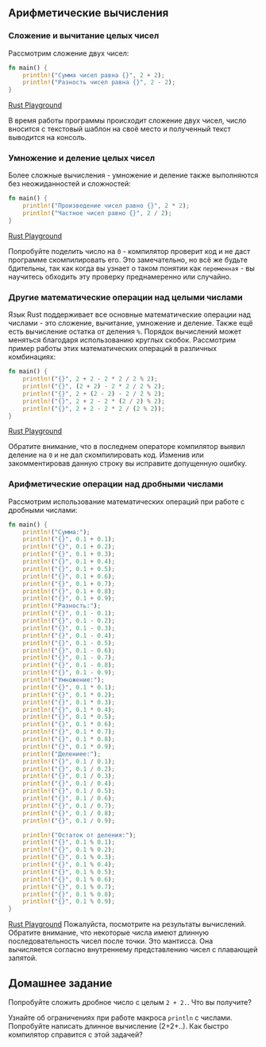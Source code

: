 ## Арифметические вычисления

### Сложение и вычитание целых чисел

Рассмотрим сложение двух чисел:

```rust
fn main() {
    println!("Сумма чисел равна {}", 2 + 2);
    println!("Разность чисел равна {}", 2 - 2);
}

```
[Rust Playground](https://play.rust-lang.org/?gist=3f1bbf00d7f7f6ee1627d3f0da6c25e0&version=stable&mode=debug&edition=2015)

В время работы программы происходит сложение двух чисел, число вносится с текстовый шаблон на своё место и полученный текст 
выводится на консоль.

### Умножение и деление целых чисел

Более сложные вычисления - умножение и деление также выполняются без неожиданностей и сложностей:
```rust
fn main() {
    println!("Произведение чисел равно {}", 2 * 2);
    println!("Частное чисел равно {}", 2 / 2);
}
```
[Rust Playground](https://play.rust-lang.org/?gist=da3950e28d526415868fd78ad63b53fb&version=stable&mode=debug&edition=2015)

Попробуйте поделить число на `0` - компилятор проверит код и не даст программе скомпилировать его. Это замечательно, но всё же будьте бдительны, 
так как когда вы узнает о таком понятии как `переменная` - вы научитесь обходить эту проверку преднамеренно или случайно.

### Другие математические операции над целыми числами

Язык Rust поддерживает все основные математические операции над числами - это сложение, вычитание, умножение и деление. Также ещё есть 
вычисление остатка от деления `%`. Порядок вычислений может меняться благодаря использованию круглых скобок.
Рассмотрим пример работы этих математических операций в различных комбинациях:

```rust
fn main() {
    println!("{}", 2 + 2 - 2 * 2 / 2 % 2);
    println!("{}", (2 + 2) - 2 * 2 / 2 % 2);
    println!("{}", 2 + (2 - 2) - 2 / 2 % 2);
    println!("{}", 2 + 2 - 2 * (2 / 2) % 2);
    println!("{}", 2 + 2 - 2 * 2 / (2 % 2));
}
```
[Rust Playground](https://play.rust-lang.org/?gist=6f5dfc5133fe395abf6bf8fa349f769e&version=stable&mode=debug&edition=2015)

Обратите внимание, что в последнем операторе компилятор выявил деление на `0` и не дал скомпилировать код. Изменив или закомментировав
данную строку вы исправите допущенную ошибку.


### Арифметические операции над дробными числами

Рассмотрим использование математических операций при работе с дробными числами:

```rust
fn main() {
    println!("Сумма:");
    println!("{}", 0.1 + 0.1);
    println!("{}", 0.1 + 0.2);
    println!("{}", 0.1 + 0.3);
    println!("{}", 0.1 + 0.4);
    println!("{}", 0.1 + 0.5);
    println!("{}", 0.1 + 0.6);
    println!("{}", 0.1 + 0.7);
    println!("{}", 0.1 + 0.8);
    println!("{}", 0.1 + 0.9);
    println!("Разность:");
    println!("{}", 0.1 - 0.1);
    println!("{}", 0.1 - 0.2);
    println!("{}", 0.1 - 0.3);
    println!("{}", 0.1 - 0.4);
    println!("{}", 0.1 - 0.5);
    println!("{}", 0.1 - 0.6);
    println!("{}", 0.1 - 0.7);
    println!("{}", 0.1 - 0.8);
    println!("{}", 0.1 - 0.9);
    println!("Умножение:");
    println!("{}", 0.1 * 0.1);
    println!("{}", 0.1 * 0.2);
    println!("{}", 0.1 * 0.3);
    println!("{}", 0.1 * 0.4);
    println!("{}", 0.1 * 0.5);
    println!("{}", 0.1 * 0.6);
    println!("{}", 0.1 * 0.7);
    println!("{}", 0.1 * 0.8);
    println!("{}", 0.1 * 0.9);
    println!("Делениее:");
    println!("{}", 0.1 / 0.1);
    println!("{}", 0.1 / 0.2);
    println!("{}", 0.1 / 0.3);
    println!("{}", 0.1 / 0.4);
    println!("{}", 0.1 / 0.5);
    println!("{}", 0.1 / 0.6);
    println!("{}", 0.1 / 0.7);
    println!("{}", 0.1 / 0.8);
    println!("{}", 0.1 / 0.9);

    println!("Остаток от деления:");
    println!("{}", 0.1 % 0.1);
    println!("{}", 0.1 % 0.2);
    println!("{}", 0.1 % 0.3);
    println!("{}", 0.1 % 0.4);
    println!("{}", 0.1 % 0.5);
    println!("{}", 0.1 % 0.6);
    println!("{}", 0.1 % 0.7);
    println!("{}", 0.1 % 0.8);
    println!("{}", 0.1 % 0.9);
}

```
[Rust Playground](https://play.rust-lang.org/?gist=aaa63d665019734dcacb2d4c368832d5&version=stable&mode=debug&edition=2015)
Пожалуйста, посмотрите на результаты вычислений. Обратите внимание, что некоторые числа имеют длинную последовательность чисел 
после точки. Это мантисса. Она вычисляется согласно внутреннему представлению чисел с плавающей запятой. 

## Домашнее задание
Попробуйте сложить дробное число с целым `2 + 2.`. Что вы получите?

Узнайте об ограничениях при работе макроса `println`  с числами. Попробуйте написать длинное вычисление (2+2+..). Как быстро 
компилятор справится с этой задачей?


